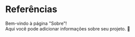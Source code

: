 # Referências

Bem-vindo à página "Sobre"!  
Aqui você pode adicionar informações sobre seu projeto. 🚀
